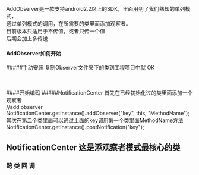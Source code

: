 AddObserver是一款支持android2.2以上的SDK，里面用到了我们熟知的单列模式，<br>
通过单列模式的调用，在所需要的类里面添加观察者。<br>
目前版本只适用于不传值，或者只传一个值<br>
后期会加上多传送<br>

#### AddObserver如何开始
#####手动安装
复制Observer文件夹下的类到工程项目中就 OK <br><br><br>

####开始编码
#####NotificationCenter
首先在已经初始化过的类里面添加一个观察者<br>
    //add observer    
    NotificationCenter.getInstance().addObserver("key", this, "MethodName");     
其次在第二个类里面可以通过上面的key调用第一个类里面MethodName方法
        NotificationCenter.getInstance().postNotification("key");       


NotificationCenter   这是添观察者模式最核心的类
------

### 跨 类 回 调
